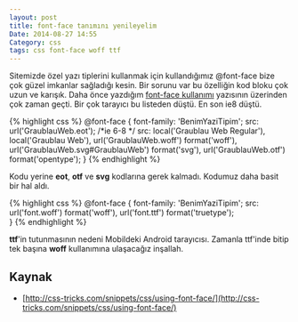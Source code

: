 ```yaml
---
layout: post
title: font-face tanımını yenileyelim
Date: 2014-08-27 14:55
Category: css
tags: css font-face woff ttf
---
```


Sitemizde özel yazı tiplerini kullanmak için kullandığımız @font-face bize çok güzel imkanlar sağladığı kesin. Bir sorunu var bu özelliğin kod bloku çok uzun ve karışık. Daha önce yazdığım [font-face kullanımı](/font-face-kullanimi/) yazısının üzerinden çok zaman geçti. Bir çok tarayıcı bu listeden düştü. En son ie8 düştü.

{% highlight css %}
@font-face {
    font-family: 'BenimYaziTipim';
    src: url('GraublauWeb.eot'); /*ie 6-8 */
    src: local('Graublau Web Regular'), local('Graublau Web'),
    url('GraublauWeb.woff') format('woff'),
    url('GraublauWeb.svg#GraublauWeb') format('svg'),
    url('GraublauWeb.otf') format('opentype');
}
{% endhighlight %}

Kodu yerine **eot**, **otf** ve **svg** kodlarına gerek kalmadı. Kodumuz daha basit bir hal aldı. 

{% highlight css %}
@font-face {
  font-family: 'BenimYaziTipim';
  src: url('font.woff') format('woff'), 
       url('font.ttf') format('truetype');      
}
{% endhighlight %}

**ttf**'in tutunmasının nedeni Mobildeki Android tarayıcısı. Zamanla ttf'inde bitip tek başına **woff** kullanımına ulaşacağız inşallah.

## Kaynak

 - [http://css-tricks.com/snippets/css/using-font-face/](http://css-tricks.com/snippets/css/using-font-face/)
